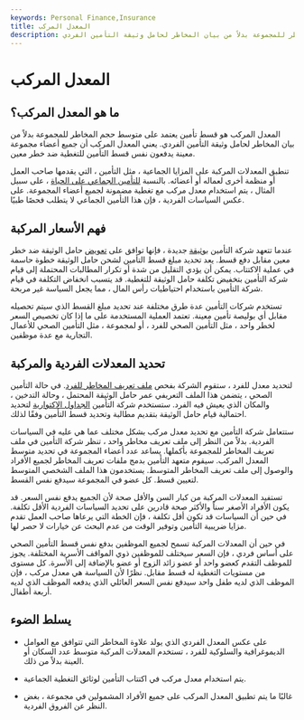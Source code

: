 ```yaml
---
keywords: Personal Finance,Insurance
title: المعدل المركب
description: المعدل المركب هو قسط تأمين يعتمد على متوسط حجم المخاطر للمجموعة بدلاً من بيان المخاطر لحامل وثيقة التأمين الفردي.
---
```


# المعدل المركب
## ما هو المعدل المركب؟

المعدل المركب هو قسط تأمين يعتمد على متوسط حجم المخاطر للمجموعة بدلاً من بيان المخاطر لحامل وثيقة التأمين الفردي. يعني المعدل المركب أن جميع أعضاء مجموعة معينة يدفعون نفس قسط التأمين للتغطية ضد خطر معين.

تنطبق المعدلات المركبة على المزايا الجماعية ، مثل التأمين ، التي يقدمها صاحب العمل أو منظمة أخرى لعماله أو أعضائه. بالنسبة [للتأمين الجماعي على الحياة](/group-life-insurance) ، على سبيل المثال ، يتم استخدام معدل مركب مع تغطية مضمونة لجميع أعضاء المجموعة. على عكس السياسات الفردية ، فإن هذا التأمين الجماعي لا يتطلب فحصًا طبيًا.

## فهم الأسعار المركبة

عندما تتعهد شركة التأمين [بوثيقة](/underwriting) جديدة ، فإنها توافق على [تعويض](/indemnification-method) حامل الوثيقة ضد خطر معين مقابل دفع قسط. يعد تحديد مبلغ قسط التأمين لشحن حامل الوثيقة خطوة حاسمة في عملية الاكتتاب. يمكن أن يؤدي التقليل من شدة أو تكرار المطالبات المحتملة إلى قيام شركة التأمين بتخفيض تكلفة حامل الوثيقة للتغطية. قد يتسبب انخفاض التكلفة في قيام شركة التأمين باستخدام احتياطيات رأس المال ، مما يجعل السياسة غير مربحة.

تستخدم شركات التأمين عدة طرق مختلفة عند تحديد مبلغ القسط الذي سيتم تحصيله مقابل أي بوليصة تأمين معينة. تعتمد العملية المستخدمة على ما إذا كان تخصيص السعر لخطر واحد ، مثل التأمين الصحي للفرد ، أو لمجموعة ، مثل التأمين الصحي للأعمال التجارية مع عدة موظفين.

## تحديد المعدلات الفردية والمركبة

لتحديد معدل للفرد ، ستقوم الشركة بفحص [ملف تعريف المخاطر للفرد](/risk-profile). في حالة التأمين الصحي ، يتضمن هذا الملف التعريفي عمر حامل الوثيقة المحتمل ، وحالة التدخين ، والمكان الذي يعيش فيه الفرد. ستستخدم شركة التأمين [الجداول الاكتوارية](/actuarial-life-table) لتحديد احتمالية قيام حامل الوثيقة بتقديم مطالبة وتحديد قسط التأمين وفقًا لذلك.

ستتعامل شركة التأمين مع تحديد معدل مركب بشكل مختلف عما هي عليه في السياسات الفردية. بدلاً من النظر إلى ملف تعريف مخاطر واحد ، تنظر شركة التأمين في ملف تعريف المخاطر للمجموعة بأكملها. يساعد عدد أعضاء المجموعة في تحديد متوسط المعدل المركب. سيقوم متعهد التأمين بدمج ملفات تعريف المخاطر لجميع الأفراد والوصول إلى ملف تعريف المخاطر المتوسط. يستخدمون هذا الملف الشخصي المتوسط لتعيين قسط. كل عضو في المجموعة سيدفع نفس القسط.

تستفيد المعدلات المركبة من كبار السن والأقل صحة لأن الجميع يدفع نفس السعر. قد يكون الأفراد الأصغر سناً والأكثر صحة قادرين على تحديد السياسات الفردية الأقل تكلفة. في حين أن السياسات قد تكون أقل تكلفة ، فإن الخطة التي يرعاها صاحب العمل تقدم مزايا ضريبية التأمين وتوفير الوقت من عدم البحث عن خيارات لا حصر لها.

في حين أن المعدلات المركبة تسمح لجميع الموظفين بدفع نفس قسط التأمين الصحي على أساس فردي ، فإن السعر سيختلف للموظفين ذوي المواقف الأسرية المختلفة. يجوز للموظف التقدم كعضو واحد أو عضو زائد الزوج أو عضو بالإضافة إلى الأسرة. كل مستوى من مستويات التغطية له قسط مقابل. نظرًا لأن السياسة هي معدل مركب ، فإن الموظف الذي لديه طفل واحد سيدفع نفس السعر العائلي الذي يدفعه الموظف الذي لديه أربعة أطفال.

## يسلط الضوء

- على عكس المعدل الفردي الذي يولد علاوة المخاطر التي تتوافق مع العوامل الديموغرافية والسلوكية للفرد ، تستخدم المعدلات المركبة متوسط عدد السكان أو العينة بدلاً من ذلك.

- يتم استخدام معدل مركب في اكتتاب التأمين لوثائق التغطية الجماعية.

- غالبًا ما يتم تطبيق المعدل المركب على جميع الأفراد المشمولين في مجموعة ، بغض النظر عن الفروق الفردية.

